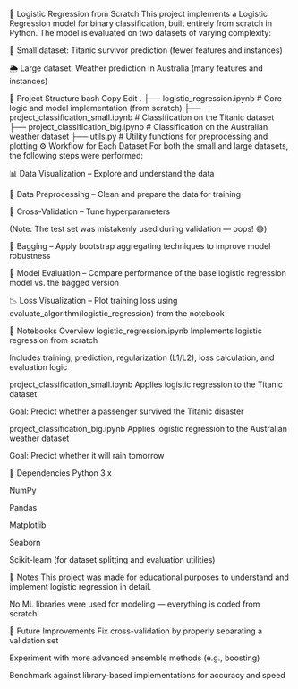 🧠 Logistic Regression from Scratch
This project implements a Logistic Regression model for binary classification, built entirely from scratch in Python. The model is evaluated on two datasets of varying complexity:

🧍 Small dataset: Titanic survivor prediction (fewer features and instances)

🌦️ Large dataset: Weather prediction in Australia (many features and instances)

📁 Project Structure
bash
Copy
Edit
.
├── logistic_regression.ipynb          # Core logic and model implementation (from scratch)
├── project_classification_small.ipynb  # Classification on the Titanic dataset
├── project_classification_big.ipynb    # Classification on the Australian weather dataset
├── utils.py                           # Utility functions for preprocessing and plotting
⚙️ Workflow for Each Dataset
For both the small and large datasets, the following steps were performed:

📊 Data Visualization – Explore and understand the data

🧹 Data Preprocessing – Clean and prepare the data for training

🔁 Cross-Validation – Tune hyperparameters

(Note: The test set was mistakenly used during validation — oops! 😅)

🧺 Bagging – Apply bootstrap aggregating techniques to improve model robustness

🧪 Model Evaluation – Compare performance of the base logistic regression model vs. the bagged version

📉 Loss Visualization – Plot training loss using evaluate_algorithm(logistic_regression) from the notebook

📂 Notebooks Overview
logistic_regression.ipynb
Implements logistic regression from scratch

Includes training, prediction, regularization (L1/L2), loss calculation, and evaluation logic

project_classification_small.ipynb
Applies logistic regression to the Titanic dataset

Goal: Predict whether a passenger survived the Titanic disaster

project_classification_big.ipynb
Applies logistic regression to the Australian weather dataset

Goal: Predict whether it will rain tomorrow

🧰 Dependencies
Python 3.x

NumPy

Pandas

Matplotlib

Seaborn

Scikit-learn (for dataset splitting and evaluation utilities)

📌 Notes
This project was made for educational purposes to understand and implement logistic regression in detail.

No ML libraries were used for modeling — everything is coded from scratch!

🚀 Future Improvements
Fix cross-validation by properly separating a validation set

Experiment with more advanced ensemble methods (e.g., boosting)

Benchmark against library-based implementations for accuracy and speed
